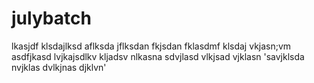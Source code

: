 # julybatch
lkasjdf klsdajlksd aflksda jflksdan fkjsdan fklasdmf klsdaj vkjasn;vm 
asdfjkasd lvjkajsdlkv kljadsv nlkasna
sdvjlasd vlkjsad vjklasn 
'savjklsda nvjklas dvlkjnas djklvn'